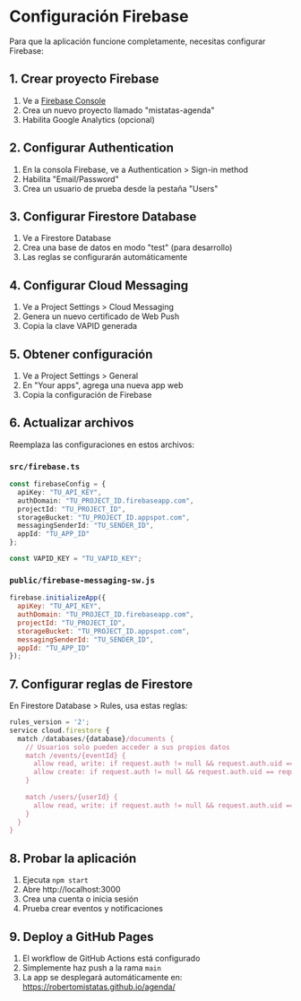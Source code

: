 # Configuración Firebase

Para que la aplicación funcione completamente, necesitas configurar Firebase:

## 1. Crear proyecto Firebase

1. Ve a [Firebase Console](https://console.firebase.google.com/)
2. Crea un nuevo proyecto llamado "mistatas-agenda"
3. Habilita Google Analytics (opcional)

## 2. Configurar Authentication

1. En la consola Firebase, ve a Authentication > Sign-in method
2. Habilita "Email/Password"
3. Crea un usuario de prueba desde la pestaña "Users"

## 3. Configurar Firestore Database

1. Ve a Firestore Database
2. Crea una base de datos en modo "test" (para desarrollo)
3. Las reglas se configurarán automáticamente

## 4. Configurar Cloud Messaging

1. Ve a Project Settings > Cloud Messaging
2. Genera un nuevo certificado de Web Push
3. Copia la clave VAPID generada

## 5. Obtener configuración

1. Ve a Project Settings > General
2. En "Your apps", agrega una nueva app web
3. Copia la configuración de Firebase

## 6. Actualizar archivos

Reemplaza las configuraciones en estos archivos:

### `src/firebase.ts`
```typescript
const firebaseConfig = {
  apiKey: "TU_API_KEY",
  authDomain: "TU_PROJECT_ID.firebaseapp.com",
  projectId: "TU_PROJECT_ID",
  storageBucket: "TU_PROJECT_ID.appspot.com",
  messagingSenderId: "TU_SENDER_ID",
  appId: "TU_APP_ID"
};

const VAPID_KEY = "TU_VAPID_KEY";
```

### `public/firebase-messaging-sw.js`
```javascript
firebase.initializeApp({
  apiKey: "TU_API_KEY",
  authDomain: "TU_PROJECT_ID.firebaseapp.com",
  projectId: "TU_PROJECT_ID",
  storageBucket: "TU_PROJECT_ID.appspot.com",
  messagingSenderId: "TU_SENDER_ID",
  appId: "TU_APP_ID"
});
```

## 7. Configurar reglas de Firestore

En Firestore Database > Rules, usa estas reglas:

```javascript
rules_version = '2';
service cloud.firestore {
  match /databases/{database}/documents {
    // Usuarios solo pueden acceder a sus propios datos
    match /events/{eventId} {
      allow read, write: if request.auth != null && request.auth.uid == resource.data.userId;
      allow create: if request.auth != null && request.auth.uid == request.resource.data.userId;
    }
    
    match /users/{userId} {
      allow read, write: if request.auth != null && request.auth.uid == userId;
    }
  }
}
```

## 8. Probar la aplicación

1. Ejecuta `npm start`
2. Abre http://localhost:3000
3. Crea una cuenta o inicia sesión
4. Prueba crear eventos y notificaciones

## 9. Deploy a GitHub Pages

1. El workflow de GitHub Actions está configurado
2. Simplemente haz push a la rama `main`
3. La app se desplegará automáticamente en: https://robertomistatas.github.io/agenda/
